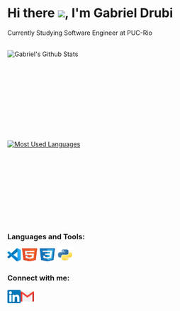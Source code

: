 <h1 align="left">Hi there <img src="https://raw.githubusercontent.com/kaueMarques/kaueMarques/master/hi.gif" height="30px">, I'm Gabriel Drubi</h1>

Currently Studying Software Engineer at PUC-Rio

<br />

<img align="left" width="435px" height="203px" alt="Gabriel's Github Stats" src="https://github-readme-stats.vercel.app/api?username=gabrieldrubi&show_icons=true&count_private=true&theme=tokyonight&hide=jupyter%20notebook" />

[![Most Used Languages](https://github-readme-stats.vercel.app/api/top-langs/?username=gabrieldrubi&layout=compact&langs_count=6&theme=tokyonight&hide_border=true&hide=jupyter%20notebook&bg_color=00000000)](https://git.io/streak-stats)

<br />
<br />
<br />
<br />
<br />
<br />
<br />
<br />
<br />

### Languages and Tools:

<img align="left" alt="Visual Studio Code" width="30px" src="https://raw.githubusercontent.com/github/explore/80688e429a7d4ef2fca1e82350fe8e3517d3494d/topics/visual-studio-code/visual-studio-code.png" />
<img align="left" alt="HTML" height="30" width="40" src="https://raw.githubusercontent.com/devicons/devicon/master/icons/html5/html5-original.svg">
<img align="left" alt="CSS" height="30" width="40" src="https://raw.githubusercontent.com/devicons/devicon/master/icons/css3/css3-original.svg">
<img align="left" alt="Python" height="30" width="40" src="https://raw.githubusercontent.com/devicons/devicon/master/icons/python/python-original.svg">

<br />
<br />

### Connect with me:

[<img align="left" alt="Linkedin" width="30px" src="./images/linkedin.svg"/>][linkedin]
[<img align="left" alt="Gmail" width="30px" src="./images/gmail.png"/>][Gmail]
<br />
<br />

[linkedin]: https://www.linkedin.com/in/gabrieldrubi/
[Gmail]: mailto:gabrieldrubi@gmail.com
